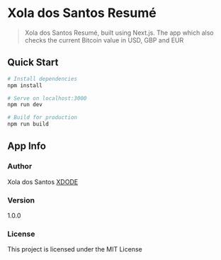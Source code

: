 # Xola dos Santos Resumé

> Xola dos Santos Resumé, built using Next.js. The app which also checks the current Bitcoin value in USD, GBP and EUR

## Quick Start

``` bash
# Install dependencies
npm install

# Serve on localhost:3000
npm run dev

# Build for production
npm run build
```

## App Info

### Author

Xola dos Santos
[XDODE](http://www.xdode.com)

### Version

1.0.0

### License

This project is licensed under the MIT License
